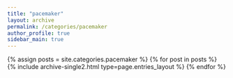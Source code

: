 ```yaml
---
title: "pacemaker"
layout: archive
permalink: /categories/pacemaker
author_profile: true
sidebar_main: true
---
```



{% assign posts = site.categories.pacemaker %}
{% for post in posts %} {% include archive-single2.html type=page.entries_layout %} {% endfor %}